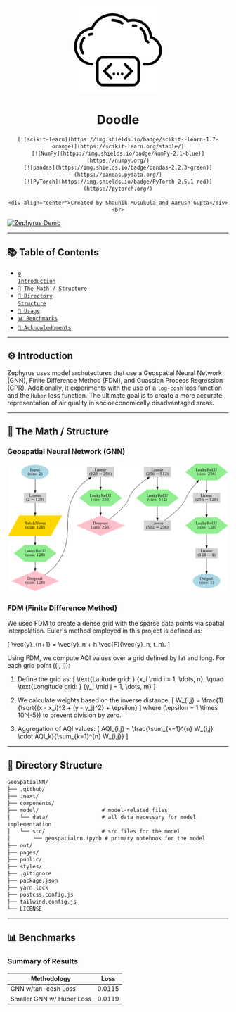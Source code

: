 <div align="center">
   <img src="model/assets/logo.svg" width="200" alt="Doodle Logo"/>
    <h1>Doodle</h1>

    [![scikit-learn](https://img.shields.io/badge/scikit--learn-1.7-orange)](https://scikit-learn.org/stable/)
    [![NumPy](https://img.shields.io/badge/NumPy-2.1-blue)](https://numpy.org/)
    [![pandas](https://img.shields.io/badge/pandas-2.2.3-green)](https://pandas.pydata.org/)
    [![PyTorch](https://img.shields.io/badge/PyTorch-2.5.1-red)](https://pytorch.org/)

    <div align="center">Created by Shaunik Musukula and Aarush Gupta</div>
    <br>
</div>

[![Zephyrus Demo](https://www.youtube.com/watch?v=rujY4nIlzQ0/0.jpg)](https://www.youtube.com/watch?v=rujY4nIlzQ0)

---

## 📚 Table of Contents
- [<code>⚙️ Introduction</code>](#%EF%B8%8F-introduction)
- [<code>📐 The Math / Structure</code>](#%EF%B8%8F-t)
- [<code>📂 Directory Structure</code>](#-directory-structure)
- [<code>🚀 Usage</code>](#-usage)
- [<code>📊 Benchmarks</code>](#-benchmarks)
- [<code>🙏 Acknowledgments</code>](#-acknowledgments)

---

## ⚙️ Introduction

Zephyrus uses model archutectures that use a Geospatial Neural Network (GNN), Finite Difference Method (FDM), and Guassion Process Regression (GPR). Additionally, it experiments with the use of a `log-cosh` loss function and the `Huber` loss function. The ultimate goal is to create a more accurate representation of air quality in socioeconomically disadvantaged areas.

---

## 📐 The Math / Structure

### Geospatial Neural Network (GNN)

![MobileNet2.0 Confusion Matrix](model/assets/architecture.png)

### FDM (Finite Difference Method)

We used FDM to create a dense grid with the sparse data points via spatial interpolation. Euler's method employed in this project is defined as:

\[
\vec{y}_{n+1} = \vec{y}_n + h \vec{F}(\vec{y}_n, t_n).
\]

Using FDM, we compute AQI values over a grid defined by lat and long. For each grid point \((i, j)\):

1. Define the grid as:
\[
\text{Latitude grid: } \{x_i \mid i = 1, \dots, n\}, \quad \text{Longitude grid: } \{y_j \mid j = 1, \dots, m\}
\]

2. We calculate weights based on the inverse distance:
\[
W_{i,j} = \frac{1}{\sqrt{(x - x_i)^2 + (y - y_j)^2} + \epsilon}
\]
where \(\epsilon = 1 \times 10^{-5}\) to prevent division by zero.

3. Aggregation of AQI values:
\[
AQI_{i,j} = \frac{\sum_{k=1}^{n} W_{i,j} \cdot AQI_k}{\sum_{k=1}^{n} W_{i,j}}
\]

---

## 📂 Directory Structure

```
GeoSpatialNN/
├── .github/
├── .next/
├── components/
├── model/                    # model-related files
│   └── data/                 # all data necessary for model implementation
│   └── src/                  # src files for the model
│       └── geospatialnn.ipynb # primary notebook for the model
├── out/
├── pages/
├── public/
├── styles/
├── .gitignore
├── package.json
├── yarn.lock
├── postcss.config.js
├── tailwind.config.js
└── LICENSE
```

---

## 📊 Benchmarks

### Summary of Results
| Methodology                | Loss       |
|----------------------------|------------|
| GNN w/tan-cosh Loss        | 0.0115    |
| Smaller GNN w/ Huber Loss  | 0.0119    |

